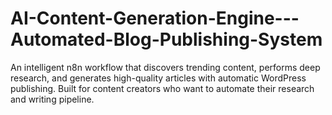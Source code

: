 # AI-Content-Generation-Engine---Automated-Blog-Publishing-System
An intelligent n8n workflow that discovers trending content, performs deep research, and generates high-quality articles with automatic WordPress publishing. Built for content creators who want to automate their research and writing pipeline.
